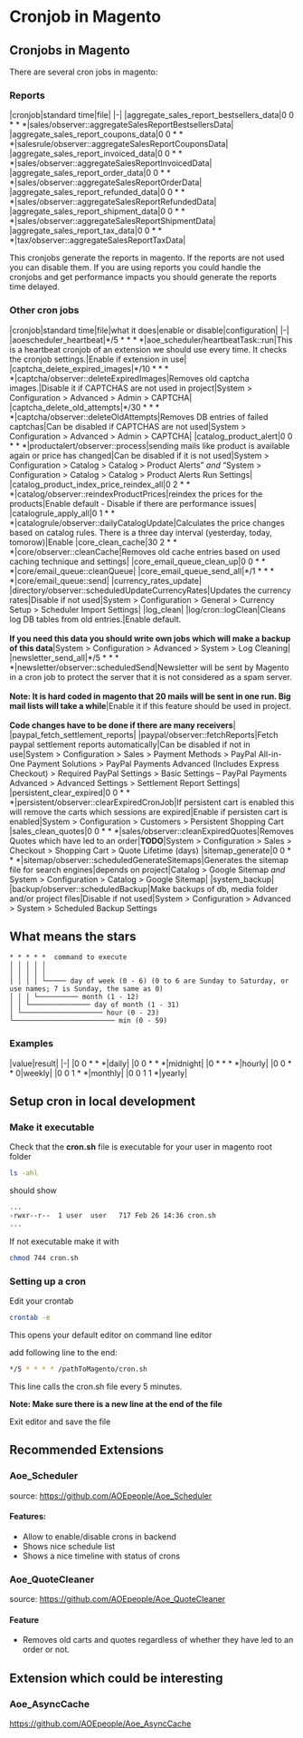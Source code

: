# Cronjob in Magento

## Cronjobs in Magento

There are several cron jobs in magento:

### Reports

|cronjob|standard time|file|
|-|
|aggregate_sales_report_bestsellers_data|0 0 \* \* \*|sales/observer::aggregateSalesReportBestsellersData|
|aggregate_sales_report_coupons_data|0 0 \* \* \*|salesrule/observer::aggregateSalesReportCouponsData|
|aggregate_sales_report_invoiced_data|0 0 \* \* \*|sales/observer::aggregateSalesReportInvoicedData|
|aggregate_sales_report_order_data|0 0 \* \* \*|sales/observer::aggregateSalesReportOrderData|
|aggregate_sales_report_refunded_data|0 0 \* \* \*|sales/observer::aggregateSalesReportRefundedData|
|aggregate_sales_report_shipment_data|0 0 \* \* \*|sales/observer::aggregateSalesReportShipmentData|
|aggregate_sales_report_tax_data|0 0 \* \* \*|tax/observer::aggregateSalesReportTaxData|

This cronjobs generate the reports in magento. If the reports are not used you can disable them. If you are using reports you could handle the cronjobs and get performance impacts you should generate the reports time delayed.

### Other cron jobs

|cronjob|standard time|file|what it does|enable or disable|configuration|
|-|
|aoescheduler_heartbeat|\*/5 \* \* \* \*|aoe_scheduler/heartbeatTask::run|This is a heartbeat cronjob of an extension we should use every time. It checks the cronjob settings.|Enable if extension in use|
|captcha_delete_expired_images|\*/10 \* \* \* \*|captcha/observer::deleteExpiredImages|Removes old captcha images.|Disable it if CAPTCHAS are not used in project|System > Configuration > Advanced > Admin > CAPTCHA|
|captcha_delete_old_attempts|\*/30 \* \* \* \*|captcha/observer::deleteOldAttempts|Removes DB entries of failed captchas|Can be disabled if CAPTCHAS are not used|System > Configuration > Advanced > Admin > CAPTCHA|
|catalog_product_alert|0 0 \* \* \*|productalert/observer::process|sending mails like product is available again or price has changed|Can be disabled if it is not used|System > Configuration > Catalog > Catalog > Product Alerts” *and* “System > Configuration > Catalog > Catalog > Product Alerts Run Settings|
|catalog_product_index_price_reindex_all|0 2 \* \* \*|catalog/observer::reindexProductPrices|reindex the prices for the products|Enable default - Disable if there are performance issues|
|catalogrule_apply_all|0 1 \* \* \*|catalogrule/observer::dailyCatalogUpdate|Calculates the price changes based on catalog rules. There is a three day interval (yesterday, today, tomorow)|Enable
|core_clean_cache|30 2 \* \* \*|core/observer::cleanCache|Removes old cache entries based on used caching technique and settings|
|core_email_queue_clean_up|0 0 \* \* \*|core/email_queue::cleanQueue|
|core_email_queue_send_all|\*/1 \* \* \* \*|core/email_queue::send|
|currency_rates_update| |directory/observer::scheduledUpdateCurrencyRates|Updates the currency rates|Disable if not used|System > Configuration > General > Currency Setup > Scheduler Import Settings|
|log_clean| |log/cron::logClean|Cleans log DB tables from old entries.|Enable default. <br><br>**If you need this data you should write own jobs which will make a backup of this data**|System > Configuration > Advanced > System > Log Cleaning|
|newsletter_send_all|\*/5 \* \* \* \*|newsletter/observer::scheduledSend|Newsletter will be sent by Magento in a cron job to protect the server that it is not considered as a spam server. <br><br>**Note: It is hard coded in magento that 20 mails will be sent in one run. Big mail lists will take a while**|Enable it if this feature should be used in project.<br><br>**Code changes have to be done if there are many receivers**|
|paypal_fetch_settlement_reports| |paypal/observer::fetchReports|Fetch paypal settlement reports automatically|Can be disabled if not in use|System > Configuration > Sales > Payment Methods > PayPal All-in-One Payment Solutions > PayPal Payments Advanced (Includes Express Checkout) > Required PayPal Settings > Basic Settings – PayPal Payments Advanced > Advanced Settings > Settlement Report Settings|
|persistent_clear_expired|0 0 \* \* \*|persistent/observer::clearExpiredCronJob|If persistent cart is enabled this will remove the carts which sessions are expired|Enable if persisten cart is enabled|System > Configuration > Customers > Persistent Shopping Cart
|sales_clean_quotes|0 0 \* \* \*|sales/observer::cleanExpiredQuotes|Removes Quotes which have led to an order|**TODO**|System > Configuration > Sales > Checkout > Shopping Cart > Quote Lifetime (days)
|sitemap_generate|0 0 \* \* \*|sitemap/observer::scheduledGenerateSitemaps|Generates the sitemap file for search engines|depends on project|Catalog > Google Sitemap *and* System > Configuration > Catalog > Google Sitemap|
|system_backup| |backup/observer::scheduledBackup|Make backups of db, media folder and/or project files|Disable if not used|System > Configuration > Advanced > System > Scheduled Backup Settings

## What means the stars

```
* * * * *  command to execute
│ │ │ │ │
│ │ │ │ │
│ │ │ │ └───── day of week (0 - 6) (0 to 6 are Sunday to Saturday, or use names; 7 is Sunday, the same as 0)
│ │ │ └────────── month (1 - 12)
│ │ └─────────────── day of month (1 - 31)
│ └──────────────────── hour (0 - 23)
└───────────────────────── min (0 - 59)
```

### Examples

|value|result|
|-|
|0 0 \* \* \*|daily|
|0 0 \* \* \*|midnight|
|0 \* \* \* \*|hourly|
|0 0 \* \* 0|weekly|
|0 0 1 \* \*|monthly|
|0 0 1 1 \*|yearly|

## Setup cron in local development

### Make it executable

Check that the **cron.sh** file is executable for your user in magento root folder

```bash
ls -ahl
```

should show

```bash
...
-rwxr--r--  1 user  user   717 Feb 26 14:36 cron.sh
...
```
If not executable make it with

```bash
chmod 744 cron.sh
```

### Setting up a cron

Edit your crontab

```bash
crontab -e
```

This opens your default editor on command line editor

add following line to the end:

```bash
*/5 * * * * /pathToMagento/cron.sh
```
This line calls the cron.sh file every 5 minutes.

**Note: Make sure there is a new line at the end of the file**

Exit editor and save the file

## Recommended Extensions

### Aoe_Scheduler

source: https://github.com/AOEpeople/Aoe_Scheduler

#### Features:
* Allow to enable/disable crons in backend
* Shows nice schedule list
* Shows a nice timeline with status of crons

### Aoe_QuoteCleaner

source: https://github.com/AOEpeople/Aoe_QuoteCleaner

#### Feature
* Removes old carts and quotes regardless of whether they have led to an order or not.

## Extension which could be interesting

### Aoe_AsyncCache

https://github.com/AOEpeople/Aoe_AsyncCache
